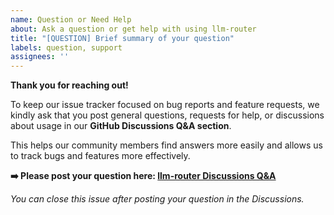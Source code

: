 ```yaml
---
name: Question or Need Help
about: Ask a question or get help with using llm-router
title: "[QUESTION] Brief summary of your question"
labels: question, support
assignees: ''
---
```


**Thank you for reaching out!**

To keep our issue tracker focused on bug reports and feature requests, we kindly ask that you post general questions, requests for help, or discussions about usage in our **GitHub Discussions Q&A section**.

This helps our community members find answers more easily and allows us to track bugs and features more effectively.

**➡️ Please post your question here: [llm-router Discussions Q&A](https://github.com/kcolemangt/llm-router/discussions/categories/q-a)**

*You can close this issue after posting your question in the Discussions.* 